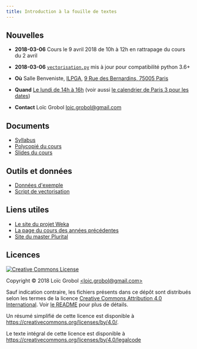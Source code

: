 ```yaml
---
title: Introduction à la fouille de textes
---
```


## Nouvelles

  - **2018-03-06** Cours le 9 avril 2018 de 10h à 12h en rattrapage du cours du 2 avril
  - **2018-03-06** [`vectorisation.py`](https://loicgrobol.github.io/intro-fouille-textes/tools/vectorisation.py) mis à jour pour compatibilité python 3.6+

  - **Où** Salle Benveniste, [ILPGA](http://www.ilpga.univ-paris3.f), [9 Rue des Bernardins, 75005 Paris](https://www.openstreetmap.org/way/55894044)
  - **Quand** [Le lundi de 14h à 16h](https://calendar.google.com/calendar?cid=aGdsODY4a3F2YXVxMXBpOHU2MXUwZTNsZGdAZ3JvdXAuY2FsZW5kYXIuZ29vZ2xlLmNvbQ) (voir aussi [le calendrier de Paris 3 pour les dates](http://www.univ-paris3.fr/le-calendrier-universitaire-116398.kjsp))
  - **Contact** Loïc Grobol [<loic.grobol@gmail.com>](mailto:loic.grobol@gmail.com)

## Documents

  - [Syllabus](https://github.com/LoicGrobol/intro-fouille-textes/releases/download/stable/syllabus.pdf)
  - [Polycopié du cours](https://loicgrobol.github.io/intro-fouille-textes/poly/poly.pdf)
  - [Slides du cours](https://github.com/LoicGrobol/intro-fouille-textes/releases/download/stable/slides_introfdt.pdf)

## Outils et données

  - [Données d'exemple](https://loicgrobol.github.io/intro-fouille-textes/data.zip)
  - [Script de vectorisation](https://loicgrobol.github.io/intro-fouille-textes/tools/vectorisation.py)

## Liens utiles

  - [Le site du projet Weka](https://www.cs.waikato.ac.nz/ml/weka/)
  - [La page du cours des années précédentes](http://www.lattice.cnrs.fr/sites/itellier/fouille_textes.html)
  - [Site du master Plurital](http://plurital.org)

## Licences

<a rel="license" href="http://creativecommons.org/licenses/by/4.0/"><img alt="Creative Commons License" style="border-width:0" src="https://i.creativecommons.org/l/by/4.0/88x31.png"/></a>

 Copyright © 2018 Loïc Grobol [\<loic.grobol@gmail.com\>](mailto:loic.grobol@gmail.com)

 Sauf indication contraire, les fichiers présents dans ce dépôt sont distribués selon les termes de la licence [Creative Commons Attribution 4.0 International](https://creativecommons.org/licenses/by/4.0/). Voir [le README](README.md#Licences) pour plus de détails.

 Un résumé simplifié de cette licence est disponible à <https://creativecommons.org/licenses/by/4.0/>.

 Le texte intégral de cette licence est disponible à <https://creativecommons.org/licenses/by/4.0/legalcode>
